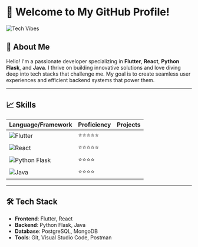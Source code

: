 # 🚀 Welcome to My GitHub Profile!

![Tech Vibes](https://t4.ftcdn.net/jpg/02/98/90/73/240_F_298907359_ciqlDb1SVxmr3PIv5wKcYqZ1rvsX7E8a.jpg)

## 🌟 About Me

Hello! I'm a passionate developer specializing in **Flutter**, **React**, **Python Flask**, and **Java**. I thrive on building innovative solutions and love diving deep into tech stacks that challenge me. My goal is to create seamless user experiences and efficient backend systems that power them.

---

## 📈 Skills

| **Language/Framework** | **Proficiency** | **Projects** |
|------------------------|-----------------|--------------|
| ![Flutter](https://example.com/flutter-logo.png) | ⭐⭐⭐⭐⭐ | 
| ![React](https://example.com/react-logo.png) | ⭐⭐⭐⭐⭐ |  
| ![Python Flask](https://example.com/flask-logo.png) | ⭐⭐⭐⭐ |  
| ![Java](https://example.com/java-logo.png) | ⭐⭐⭐⭐ |  

---

## 🛠️ Tech Stack

- **Frontend**: Flutter, React
- **Backend**: Python Flask, Java
- **Database**: PostgreSQL, MongoDB
- **Tools**: Git, Visual Studio Code, Postman
